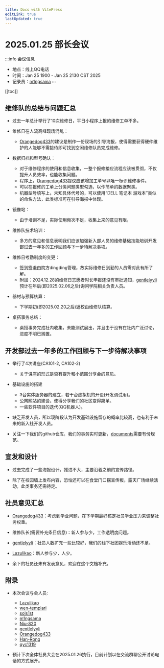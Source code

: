```yaml
---
title: Docs with VitePress
editLink: true
lastUpdated: true
---
```


# 2025.01.25 部长会议

:::info 会议信息

* 地点：线上QQ电话  
* 时间：Jan 25 1900 - Jan 25 2130 CST 2025
* 记录员：[m1ngsama](https://github.com/m1ngsama)
:::

[[toc]]

## 维修队的总结与问题汇总

* 过去一年总计举行了10次维修日，平日小程序上报的维修工单不多。

* 维修日在人流高峰现场混乱：
  * [Orangedog433](https://github.com/Orangedog433)的建议是制作一份现场的引导海报，使得需要获得硬件维护的人能够不需接待即可找到空闲维修队员完成维修。

* 数据归档和型号确认：
  * 对于维修程序的使用和信息收集，一整个报修接应流程应该被贯彻，不仅提升人员效率，也能收集问题。
  * 程序上，[Orangedog433](https://github.com/Orangedog433)提议应该增加工单号以唯一标识维修事件。
  * 可以在报修的工单上分类问题类型勾选，以作简单的数据聚类。
  * 机器型号填写上，未知具体代号的，可以使用“DELL 笔记本 游戏本”类似的命名方法，此类标准可在引导海报中体现。

* 镜像站：
  * 由于培训不足，实际使用频次不足，收集上来的意见有限，

* 维修队技术培训：
  * 多方的意见和信息表明我们应该加强新入部人员的维修基础技能培训开发部过去一年多的工作回顾与下一步待解决事项。

* 维修日考勤制度的变更：
  * 签到签退由院方dingding管理，故实际维修日到勤的人员需对此有所了解。
  * 附加：2024.12.28的维修日志愿者时长申报还没有审批通知，[gentlelyyli](https://github.com/gentlelyyli)预计在年后(即2025.02.06之后)询问学院相关负责人员。

* 器材与预算核算：
  * 下学期初(即2025.02.20之后)返校由维修队核算。

* 桌搭事务总结：
  * 桌搭事务完成社内收集，未能测试展出，并且由于没有在社内广泛讨论，进度不明已搁置。

## 开发部过去一年多的工作回顾与下一步待解决事项

* 举行了4次讲座(CA101-2, CA102-2)
  * 关于讲座的形式是否有提升和小范围分享会的意见。

* 基础设施的搭建
  * 3台实体服务器的建立，若干台虚拟机的开设(开发调试用)。
  * 公网网站的建设，使得分享我们的社区变得简单。
  * 一些软件项目的迭代(QQ机器人)。

* 缺乏开发人员，所以现阶段认为开发基础设施留存的概率比较高，也有利于未来的新入社开发人员。

* 关注一下我们的github仓库，我们的事务实时更新，[documents](https://github.com/nbtca/documents/issues/15)需要有份规范。

## 宣发和设计

* 过去完成了一些海报设计，推进不大，主要沿着之前的宣传路径。

* 除了在校园墙上发布内容，恐怕还可以在食堂门口摆宣传板，露天广场继续活动，此类事务还需待定。

## 社员意见汇总

* [Orangedog433](https://github.com/Orangedog433)：考虑到学业问题，在下学期最好核定社员学业压力来调整社务权重。

* 维修队长(需要补充条目信息)：新人参与少，工作透明度问题。

* [gentlelyyli](https://github.com/gentlelyyli)：社员人数扩充一些比较好，我们的线下社团娱乐活动还不足。

* [Lazulikao](https://github.com/Lazulikao)：新人参与少，人少。

* 余下的社员还未有发表意见，欢迎在这个文档补充。

## 附录

* 本次会议与会人员:
  * [Lazulikao](https://github.com/Lazulikao)
  * [wen-templari](https://github.com/wen-templari)
  * [sols1st](https://github.com/sols1st)
  * [m1ngsama](https://github.com/m1ngsama)
  * [Niu-820](https://github.com/Niu-820)
  * [gentlelyyli](https://github.com/gentlelyyli)
  * [Orangedog433](https://github.com/Orangedog433)
  * [Han-Rong](https://github.com/Han-Rong)
  * [qyc1319](https://github.com/qyc1319)

* 预计下次全体社员大会在2025.01.26执行，目前计划以在交流群聊公开讨论电话的方式展开。

